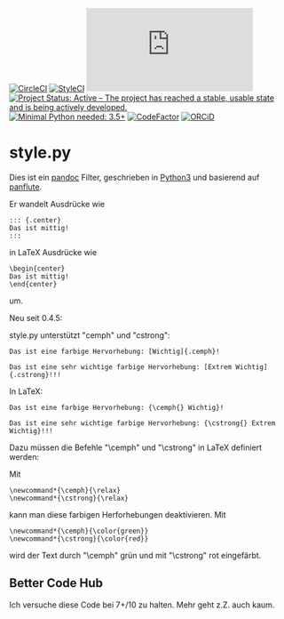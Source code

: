 [![CircleCI](https://circleci.com/gh/NMarkgraf/style.py.svg?style=svg)](https://circleci.com/gh/NMarkgraf/style.py)
[![StyleCI](https://styleci.io/repos/126166922/shield?branch=master)](https://styleci.io/repos/126166922)
[![BCH compliance](https://bettercodehub.com/edge/badge/NMarkgraf/style.py?branch=master)](https://bettercodehub.com/)
[![Project Status: Active – The project has reached a stable, usable state and is being actively developed.](http://www.repostatus.org/badges/latest/active.svg)](http://www.repostatus.org/#active)
[![Minimal Python needed: 3.5+](https://img.shields.io/badge/Python-3.5%2B-brightgreen.svg)](https://www.python.org)
[![CodeFactor](https://www.codefactor.io/repository/github/nmarkgraf/style.py/badge)](https://www.codefactor.io/repository/github/nmarkgraf/style.py)
[![ORCiD](https://img.shields.io/badge/ORCiD-0000--0003--2007--9695-green.svg)](https://orcid.org/0000-0003-2007-9695)


# style.py

Dies ist ein [pandoc](https://pandoc.org) Filter, geschrieben in [Python3](https://www.python.org) und basierend auf [panflute](https://github.com/sergiocorreia/panflute).

Er wandelt Ausdrücke wie 

```
::: {.center}
Das ist mittig!
:::
```

in LaTeX Ausdrücke wie

```
\begin{center}
Das ist mittig!
\end{center}
```
um.


Neu seit 0.4.5:

style.py unterstützt "cemph" und "cstrong":

```
Das ist eine farbige Hervorhebung: [Wichtig]{.cemph}!

Das ist eine sehr wichtige farbige Hervorhebung: [Extrem Wichtig]{.cstrong}!!!
```

In LaTeX:

```
Das ist eine farbige Hervorhebung: {\cemph{} Wichtig}!

Das ist eine sehr wichtige farbige Hervorhebung: {\cstrong{} Extrem Wichtig}!!!
```

Dazu müssen die Befehle "\cemph" und "\cstrong" in LaTeX definiert werden:

Mit
```
\newcommand*{\cemph}{\relax}
\newcommand*{\cstrong}{\relax}
```

kann man diese farbigen Herforhebungen deaktivieren. Mit

```
\newcommand*{\cemph}{\color{green}}
\newcommand*{\cstrong}{\color{red}}
```

wird der Text durch "\cemph" grün und mit "\cstrong" rot eingefärbt.


## Better Code Hub

Ich versuche diese Code bei 7+/10 zu halten. Mehr geht z.Z. auch kaum.
